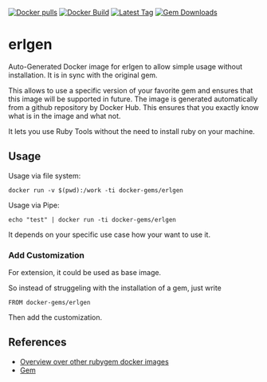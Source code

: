 [![Docker pulls](https://img.shields.io/docker/pulls/rubygem/erlgen.svg)](https://hub.docker.com/r/rubygem/erlgen/)
[![Docker Build](https://img.shields.io/docker/automated/rubygem/erlgen.svg)](https://hub.docker.com/r/rubygem/erlgen/)
[![Latest Tag](https://img.shields.io/github/tag/docker-rubygem/erlgen.svg)](https://hub.docker.com/r/rubygem/erlgen/)
[![Gem Downloads](https://img.shields.io/gem/dt/erlgen.svg)](https://rubygems.org/gems/erlgen/)
# erlgen

Auto-Generated Docker image for erlgen to allow simple usage without installation.
It is in sync with the original gem.

This allows to use a specific version of your favorite gem and ensures that this image will be supported in future.
The image is generated automatically from a github repository by Docker Hub.
This ensures that you exactly know what is in the image and what not.

It lets you use Ruby Tools without the need to install ruby on your machine.

## Usage

Usage via file system:

`docker run -v $(pwd):/work -ti docker-gems/erlgen`

Usage via Pipe:

`echo "test" | docker run -ti docker-gems/erlgen`

It depends on your specific use case how your want to use it.

### Add Customization

For extension, it could be used as base image.

So instead of struggeling with the installation of a gem, just write

`FROM docker-gems/erlgen`

Then add the customization.

## References

 - [Overview over other rubygem docker images](https://github.com/thinkbot/docker-rubygem)
 - [Gem](https://rubygems.org/gems/erlgen/)

